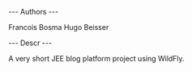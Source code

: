 --- Authors ---


Francois Bosma
Hugo Beisser

--- Descr ---


A very short JEE blog platform project using WildFly. 


